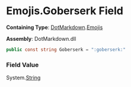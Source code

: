 # Emojis\.Goberserk Field

**Containing Type**: [DotMarkdown](../../README.md)\.[Emojis](../README.md)

**Assembly**: DotMarkdown\.dll

```csharp
public const string Goberserk = ":goberserk:"
```

### Field Value

System\.[String](https://docs.microsoft.com/en-us/dotnet/api/system.string)